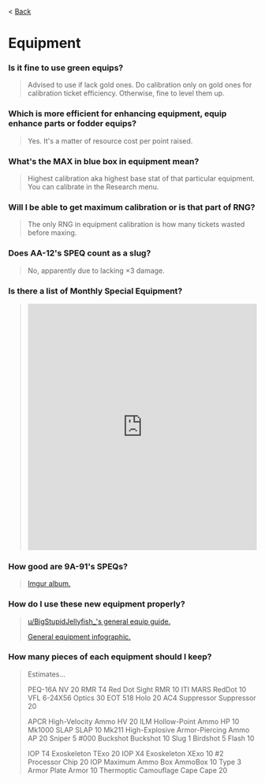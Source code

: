 < [Back](/GFL/mainpage)

# Equipment

### Is it fine to use green equips?

> Advised to use if lack gold ones. Do calibration only on gold ones for calibration ticket efficiency. Otherwise, fine to level them up.

### Which is more efficient for enhancing equipment, equip enhance parts or fodder equips?

> Yes. It's a matter of resource cost per point raised.

### What's the MAX in blue box in equipment mean?

> Highest calibration aka highest base stat of that particular equipment. You can calibrate in the Research menu.

### Will I be able to get maximum calibration or is that part of RNG?

> The only RNG in equipment calibration is how many tickets wasted before maxing.

### Does AA-12's SPEQ count as a slug?

> No, apparently due to lacking ×3 damage.

### Is there a list of Monthly Special Equipment?

> <iframe width="100%" height="500" src="https://docs.google.com/spreadsheets/d/1u2sXat4FD7jFLdjMLrq5zIiDrGJMEVaGvB2z2JysxLI/preview?pli=1" frameborder="0"></iframe>

### How good are 9A-91's SPEQs?

> [Imgur album.](https://imgur.com/a/JYEgQBO)

### How do I use these new equipment properly?

> [u/BigStupidJellyfish_'s general equip guide.](https://big-stupid-jellyfish.github.io/GFMath/pages/newquip)
>
> [General equipment infographic.](/GFL/assets/images/EquipInfograph.png)

### How many pieces of each equipment should I keep?

> Estimates...
>
> PEQ-16A                                     NV          20
> RMR T4 Red Dot Sight                        RMR         10
> ITI MARS                                    RedDot      10
> VFL 6-24X56                                 Optics      30
> EOT 518                                     Holo        20
> AC4 Suppressor                              Suppressor  20
>
> APCR High-Velocity Ammo                     HV          20
> ILM Hollow-Point Ammo                       HP          10
> Mk1000 SLAP                                 SLAP        10
> Mk211 High-Explosive Armor-Piercing Ammo    AP          20
>                                             Sniper      5
> #000 Buckshot                               Buckshot    10
>                                             Slug        1
>                                             Birdshot    5
>                                             Flash       10
> 
> IOP T4 Exoskeleton                          TExo        20
> IOP X4 Exoskeleton                          XExo        10
> #2 Processor                                Chip        20
> IOP Maximum Ammo Box                        AmmoBox     10
> Type 3 Armor Plate                          Armor       10
> Thermoptic Camouflage Cape                  Cape        20
